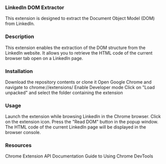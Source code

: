 ### LinkedIn DOM Extractor
This extension is designed to extract the Document Object Model (DOM) from LinkedIn.

### Description
This extension enables the extraction of the DOM structure from the LinkedIn website. It allows you to retrieve the HTML code of the current browser tab open on a LinkedIn page.

### Installation
Download the repository contents or clone it
Open Google Chrome and navigate to chrome://extensions/
Enable Developer mode
Click on "Load unpacked" and select the folder containing the extension

### Usage
Launch the extension while browsing LinkedIn in the Chrome browser.
Click on the extension icon.
Press the "Read DOM" button in the popup window.
The HTML code of the current LinkedIn page will be displayed in the browser console.

### Resources
Chrome Extension API Documentation
Guide to Using Chrome DevTools
